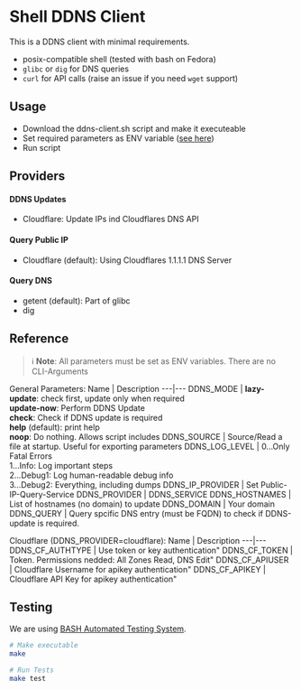 # Shell DDNS Client
This is a DDNS client with minimal requirements.
* posix-compatible shell (tested with bash on Fedora)
* `glibc` or `dig` for DNS queries
* `curl` for API calls (raise an issue if you need `wget` support)

## Usage
* Download the ddns-client.sh script and make it executeable
* Set required parameters as ENV variable ([see here](#Reference))
* Run script

## Providers
#### DDNS Updates
* Cloudflare: Update IPs ind Cloudflares DNS API
#### Query Public IP
* Cloudflare (default): Using Cloudflares 1.1.1.1 DNS Server
#### Query DNS
* getent (default): Part of glibc
* dig

## Reference
> :information_source: **Note**: All parameters must be set as ENV variables. There are no CLI-Arguments

General Parameters:
Name | Description
---|---
DDNS_MODE | **lazy-update**: check first, update only when required<br>**update-now**: Perform DDNS Update<br>**check**: Check if DDNS update is required<br>**help** (default): print help<br>**noop**: Do nothing. Allows script includes
DDNS_SOURCE | Source/Read a file at startup. Useful for exporting parameters
DDNS_LOG_LEVEL | 0...Only Fatal Errors<br>1...Info: Log important steps<br>2...Debug1: Log human-readable debug info<br>3...Debug2: Everything, including dumps 
DDNS_IP_PROVIDER | Set Public-IP-Query-Service
DDNS_PROVIDER | DDNS_SERVICE
DDNS_HOSTNAMES | List of hostnames (no domain) to update
DDNS_DOMAIN | Your domain
DDNS_QUERY | Query spcific DNS entry (must be FQDN) to check if DDNS-update is required.

Cloudflare (DDNS_PROVIDER=cloudflare):
Name | Description
---|---
DDNS_CF_AUTHTYPE | Use token or key authentication"
DDNS_CF_TOKEN | Token. Permissions nedded: All Zones Read, DNS Edit"
DDNS_CF_APIUSER | Cloudflare Username for apikey authentication"
DDNS_CF_APIKEY | Cloudflare API Key for apikey authentication"


## Testing
We are using [BASH Automated Testing System](https://github.com/bats-core/bats-core).

```bash
# Make executable
make

# Run Tests
make test
```

